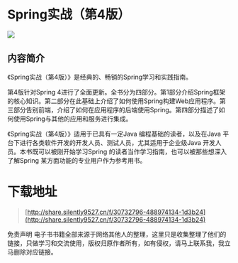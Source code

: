 # Spring实战（第4版）

![](https://tva1.sinaimg.cn/large/008i3skNgy1gugfupa24tj607i09fdg502.jpg)

## 内容简介
《Spring实战（第4版）》是经典的、畅销的Spring学习和实践指南。

第4版针对Spring 4进行了全面更新。全书分为四部分。第1部分介绍Spring框架的核心知识。第二部分在此基础上介绍了如何使用Spring构建Web应用程序。第三部分告别前端，介绍了如何在应用程序的后端使用Spring。第四部分描述了如何使用Spring与其他的应用和服务进行集成。

《Spring实战（第4版）》适用于已具有一定Java 编程基础的读者，以及在Java 平台下进行各类软件开发的开发人员、测试人员，尤其适用于企业级Java 开发人员。本书既可以被刚开始学习Spring 的读者当作学习指南，也可以被那些想深入了解Spring 某方面功能的专业用户作为参考用书。




# 下载地址
> [http://share.silently9527.cn/f/30732796-488974134-1d3b24](http://share.silently9527.cn/f/30732796-488974134-1d3b24)

免责声明
电子书书籍全部来源于网络其他人的整理，这里只是收集整理了他们的链接，只做学习和交流使用，版权归原作者所有，如有侵权，请马上联系我，我立马删除对应链接。





